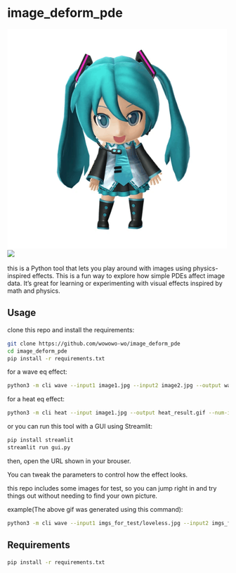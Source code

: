 # image_deform_pde

<img src="ex/result.gif" width="500">

<img src="ex/result2.gif" width="500">


this is a Python tool that lets you play around with images using physics-inspired effects.
This is a fun way to explore how simple PDEs affect image data. It’s great for learning or experimenting with visual effects inspired by math and physics.


## Usage

clone this repo and install the requirements:

```bash
git clone https://github.com/wowowo-wo/image_deform_pde
cd image_deform_pde
pip install -r requirements.txt
```

for a wave eq effect:

```bash
python3 -m cli wave --input1 image1.jpg --input2 image2.jpg --output wave_result.gif --num-iter 512 --skip-step 2 --weight 0.2 --noise-freq 3 --noise-strength 5.0
```

for a heat eq effect:

```bash
python3 -m cli heat --input image1.jpg --output heat_result.gif --num-iter 200 --skip-step 2 --weight 0.2 --noise-freq 3 --noise-strength 5.0
```

or you can run this tool with a GUI using Streamlit:

```bash
pip install streamlit
streamlit run gui.py
```

then, open the URL shown in your brouser.


You can tweak the parameters to control how the effect looks.


this repo includes some images for test, so you can jump right in and try things out without needing to find your own picture.

example(The above gif was generated using this command):

```bash
python3 -m cli wave --input1 imgs_for_test/loveless.jpg --input2 imgs_for_test/mikudayo.webp --output result.gif --num-iter 512 --skip-step 2 --weight 0.2 --noise-freq 3 --noise-strength 5.0
```

## Requirements

```bash
pip install -r requirements.txt
```
